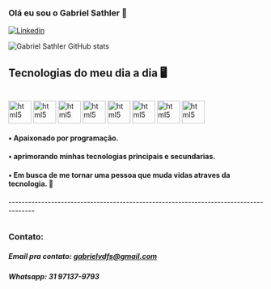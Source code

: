 ### Olá eu sou o Gabriel Sathler 👋

[![Linkedin](https://img.shields.io/badge/LinkedIn-0077B5?style=for-the-badge&logo=linkedin&logoColor=white)](https://www.linkedin.com/in/gabrieldornelasf/)

![Gabriel Sathler GitHub stats](https://github-readme-stats.vercel.app/api?username=GabrielSathler&show_icons=true&theme=dracula)

## Tecnologias do meu dia a dia 🖥️

<div style="display": inline_block><br/>    
    <img align="center" height="45px" alt="html5" src="https://img.icons8.com/?size=100&id=12239&format=png&color=000000"/>
    <img align="center" height="45px" alt="html5" src="https://img.icons8.com/?size=100&id=11935&format=png&color=000000"/>    
    <img align="center" height="45px" alt="html5" src="https://img.icons8.com/?size=100&id=hsPbhkOH4FMe&format=png&color=000000"/>
    <img align="center" height="45px" alt="html5" src="https://img.icons8.com/?size=100&id=wpZmKzk11AzJ&format=png&color=000000"/>
    <img align="center" height="45px" alt="html5" src="https://img.icons8.com/?size=100&id=NfbyHexzVEDk&format=png&color=000000"/>
    <img align="center" height="45px" alt="html5" src="https://img.icons8.com/?size=100&id=38561&format=png&color=000000"/>
    <img align="center" height="45px" alt="html5" src="https://img.icons8.com/?size=100&id=108784&format=png&color=000000"/>
    <img align="center" height="45px" alt="html5" src="https://img.icons8.com/?size=100&id=GPfHz0SM85FX&format=png&color=000000"/>
    
    
</div>

#### • Apaixonado por programação.
#### • aprimorando minhas tecnologias principais e secundarias.
#### • Em busca de me tornar uma pessoa que muda vidas atraves da tecnologia. 🚀
###### --------------------------------------------------------------------------------------
### Contato:
##### Email pra contato: gabrielvdfs@gmail.com
##### Whatsapp: 31 97137-9793
